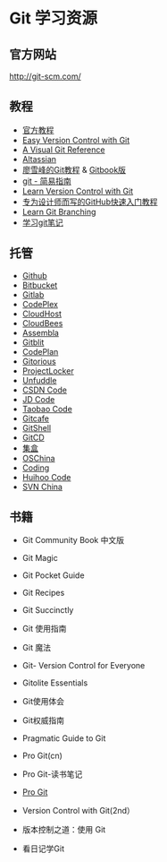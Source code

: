 # Git 学习资源

## 官方网站
http://git-scm.com/



## 教程
- [官方教程][1]
- [Easy Version Control with Git][2]
- [A Visual Git Reference][3]
- [Altassian][4]
- [廖雪峰的Git教程][5] & [Gitbook版][6]
- [git - 简易指南][7]
- [Learn Version Control with Git][8]
- [专为设计师而写的GitHub快速入门教程][9]
- [Learn Git Branching][10]
- [学习git笔记](http://blog.chinaunix.net/uid-22547469-id-4561454.html)



## 托管
- [Github][11]
- [Bitbucket][12]
- [Gitlab][13]
- [CodePlex][14]
- [CloudHost][15]
- [CloudBees][16]
- [Assembla][17]
- [Gitblit][18]
- [CodePlan][19]
- [Gitorious][20]
- [ProjectLocker][21]
- [Unfuddle][22]
- [CSDN Code][23]
- [JD Code][24]
- [Taobao Code][25]
- [Gitcafe][26]
- [GitShell][27]
- [GitCD][28]
- [集盒][29]
- [OSChina][30]
- [Coding][31]
- [Huihoo Code][32]
- [SVN China][33]



## 书籍

- Git Community Book 中文版
- Git Magic
- Git Pocket Guide
- Git Recipes
- Git Succinctly
- Git 使用指南
- Git 魔法
- Git- Version Control for Everyone
- Gitolite Essentials
- Git使用体会
- Git权威指南
- Pragmatic Guide to Git
- Pro Git(cn)
- Pro Git-读书笔记
- [Pro Git][34]
- Version Control with Git(2nd）
- 版本控制之道：使用 Git
- 看日记学Git


  [1]: http://git-scm.com/docs/gittutorial
  [2]: http://code.tutsplus.com/tutorials/easy-version-control-with-git--net-7449
  [3]: http://marklodato.github.io/visual-git-guide/index-en.html
  [4]: https://www.atlassian.com/git/
  [5]: http://www.liaoxuefeng.com/wiki/0013739516305929606dd18361248578c67b8067c8c017b000
  [6]: http://lvwzhen.gitbooks.io/git-tutorial/
  [7]: http://www.bootcss.com/p/git-guide/
  [8]: http://www.git-tower.com/learn/
  [9]: http://www.ui.cn/project.php?id=20957
  [10]: http://pcottle.github.io/learnGitBranching/
  [11]: https://github.com/
  [12]: https://bitbucket.org/
  [13]: https://www.gitlab.com/
  [14]: https://www.codeplex.com/
  [15]: http://cloudhost.io/
  [16]: http://www.cloudbees.com/
  [17]: https://www.assembla.com/home
  [18]: http://gitblit.com/
  [19]: https://codeplane.com/
  [20]: http://www.getgitorious.com/
  [21]: http://projectlocker.com/
  [22]: https://unfuddle.com/
  [23]: https://code.csdn.net/
  [24]: https://code.jd.com/
  [25]: http://code.taobao.org/
  [26]: https://gitcafe.com/
  [27]: https://gitshell.com/
  [28]: http://www.gitcd.com/index.htm
  [29]: https://geakit.com/
  [30]: https://git.oschina.net/
  [31]: https://coding.net/
  [32]: http://code.huihoo.com/
  [33]: http://www.svnchina.com/
  [34]:  http://git-scm.com/book/en/v2



